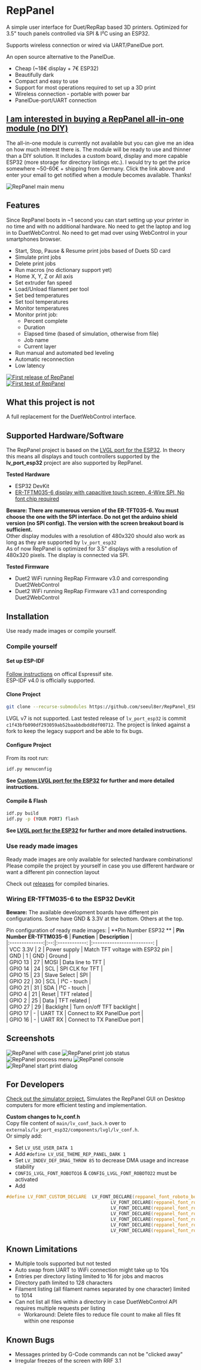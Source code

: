 # RepPanel

A simple user interface for Duet/RepRap based 3D printers. Optimized for 3.5" touch
panels controlled via SPI & I²C using an ESP32.

Supports wireless connection or wired via UART/PanelDue port.

An open source alternative to the PanelDue.
  - Cheap (~18€ display + 7€ ESP32)
  - Beautifully dark
  - Compact and easy to use
  - Support for most operations required to set up a 3D print
  - Wireless connection - portable with power bar
  - PanelDue-port/UART connection

## [I am interested in buying a RepPanel all-in-one module (no DIY)](https://docs.google.com/forms/d/e/1FAIpQLSc41e0SKuG6xnuFPz0I5em8UYw0sTvzpZe8-aQhP_QksgwWyg/viewform)
The all-in-one module is currently not available but you can give me an idea on how much interest there is. The module will be ready to use and thinner than a DIY solution. It includes a custom board, display and more capable ESP32 (more storage for directory listings etc.). I would try to get the price somewhere ~50-60€ + shipping from Germany. Click the link above and enter your email to get notified when a module becomes available. Thanks!

![RepPanel main menu](wiki/RepPanel_Main.png)

## Features
Since RepPanel boots in ~1 second you can start setting up your printer in no time and with no additional hardware.
No need to get the laptop and log in to DuetWebControl. No need to get mad over using WebControl in your smartphones
browser.

 - Start, Stop, Pause & Resume print jobs based of Duets SD card
 - Simulate print jobs
 - Delete print jobs
 - Run macros (no dictionary support yet)
 - Home X, Y, Z or All axis
 - Set extruder fan speed
 - Load/Unload filament per tool
 - Set bed temperatures
 - Set tool temperatures
 - Monitor temperatures
 - Monitor print job:
   - Percent complete
   - Duration
   - Elapsed time (based of simulation, otherwise from file)
   - Job name
   - Current layer
 - Run manual and automated bed leveling
 - Automatic reconnection
 - Low latency


[![First release of RepPanel](https://img.youtube.com/vi/FfghWz1Lrw4/0.jpg)](https://youtu.be/FfghWz1Lrw4)  
[![First test of RepPanel](https://img.youtube.com/vi/39FKTUVjrxc/0.jpg)](https://www.youtube.com/watch?v=39FKTUVjrxc)

## What this project is not
A full replacement for the DuetWebControl interface.

## Supported Hardware/Software
The RepPanel project is based on the [LVGL port for the ESP32](https://github.com/lvgl/lv_port_esp32/tree/c1f43bfb090df293059ab52baabbdbdd8df00712).
In theory this means all displays and touch controllers supported by the **lv_port_esp32** project are also supported
by RepPanel.

**Tested Hardware**
  - ESP32 DevKit
  - [ER-TFTM035-6 display with capacitive touch screen, 4-Wire SPI, No font chip required](https://www.buydisplay.com/lcd-3-5-inch-320x480-tft-display-module-optl-touch-screen-w-breakout-board)

**Beware: There are numerous version of the ER-TFT035-6. You must choose the one with the SPI interface. Do not get the arduino shield version (no SPI config). The version with the screen breakout board is sufficient.**  
Other display modules with a resolution of 480x320 should also work as long as they are supported by `lv_port_esp32`  
As of now RepPanel is optimized for 3.5" displays with a resolution of 480x320 pixels. The display is connected via SPI.

**Tested Firmware**
  - Duet2 WiFi running RepRap Firmware v3.0 and corresponding Duet2WebControl
  - Duet2 WiFi running RepRap Firmware v3.1 and corresponding Duet2WebControl

## Installation
Use ready made images or compile yourself.

### Compile yourself

#### Set up ESP-IDF

[Follow instructions](https://docs.espressif.com/projects/esp-idf/en/v4.0/get-started/index.html#step-1-install-prerequisites) on offical Espressif site.  
ESP-IDF v4.0 is officially supported.

#### Clone Project

```bash
git clone --recurse-submodules https://github.com/seeul8er/RepPanel_ESP32
```
LVGL v7 is not supported. Last tested release of `lv_port_esp32` is commit `c1f43bfb090df293059ab52baabbdbdd8df00712`.
The project is linked against a fork to keep the legacy support and be able to fix bugs.

#### Configure Project

From its root run:
```bash
idf.py menuconfig
```
**See [Custom LVGL port for the ESP32](https://github.com/seeul8er/lv_port_esp32/tree/c1f43bfb090df293059ab52baabbdbdd8df00712) for further and more detailed instructions.**

#### Compile & Flash
```bash
idf.py build
idf.py -p (YOUR PORT) flash
```
**See [LVGL port for the ESP32](https://github.com/lvgl/lv_port_esp32/tree/c1f43bfb090df293059ab52baabbdbdd8df00712) for further and more detailed instructions.**

### Use ready made images
Ready made images are only available for selected hardware combinations! Please compile the project by yourself in
case you use different hardware or want a different pin connection layout

Check out [releases](https://github.com/seeul8er/RepPanel_ESP32/releases) for compiled binaries.

### Wiring ER-TFTM035-6 to the ESP32 DevKit

**Beware:** The available development boards have different pin configurations. Some have GND & 3.3V at the bottom. Others at the top.

Pin configuration of ready made images:
| **Pin Number ESP32 ** |  **Pin Number ER-TFTM035-6** | **Function** | **Description** |    
|:--------------:|:--:|:------------:   |:-------------------------:   |    
|     VCC 3.3V   |  2 |     Power supply | Match TFT voltage with ESP32 pin |    
|     GND        | 1  |      GND          |           Ground             |   
|     GPIO 13    | 27 |     MOSI         |      Data line to TFT        |    
|     GPIO 14    | 24 |      SCL         |      SPI CLK for TFT         |    
|     GPIO 15    | 23 | Slave Select     |            SPI               |    
|     GPIO 22    | 30 |      SCL         |        I²C - touch           |    
|     GPIO 21    | 31 |      SDA         |        I²C - touch           |    
|     GPIO 4     | 21 |   Reset          |        TFT related           |    
|     GPIO 2     | 25 |   Data           |        TFT related           |    
|     GPIO 27    | 29 |   Backlight      | Turn on/off TFT backlight    |    
|     GPIO 17    |  - |   UART TX        | Connect to RX PanelDue port  |    
|     GPIO 16    |  - |   UART RX        | Connect to TX PanelDue port  |

## Screenshots
![RepPanel with case](wiki/RepPanel_with_case.png)
![RepPanel print job status](wiki/RepPanel_JobStatus.png)
![RepPanel process menu](wiki/RepPanel_Process.png)
![RepPanel console](wiki/RepPanel_Console.png)
![RepPanel start print dialog](wiki/RepPanel_Job.png)

## For Developers
[Check out the simulator project.](https://github.com/seeul8er/RepPanel_sim) Simulates the RepPanel GUI on Desktop computers for more efficient testing and implementation.

**Custom changes to lv_conf.h**  
Copy file content of `main/lv_conf_back.h` over to `externals/lv_port_esp32/components/lvgl/lv_conf.h`.  
Or simply add:
- Set `LV_USE_USER_DATA 1`
- Add `#define LV_USE_THEME_REP_PANEL_DARK 1`
- Set `LV_INDEV_DEF_DRAG_THROW 85` to decrease DMA usage and increase stability
- `CONFIG_LVGL_FONT_ROBOTO16` & `CONFIG_LVGL_FONT_ROBOTO22` must be activated
- Add
```C
#define LV_FONT_CUSTOM_DECLARE  LV_FONT_DECLARE(reppanel_font_roboto_bold_16) \
                                       LV_FONT_DECLARE(reppanel_font_roboto_bold_18) \
                                       LV_FONT_DECLARE(reppanel_font_roboto_bold_24) \
                                       LV_FONT_DECLARE(reppanel_font_roboto_regular_26) \
                                       LV_FONT_DECLARE(reppanel_font_roboto_light_26) \
                                       LV_FONT_DECLARE(reppanel_font_roboto_thin_numeric_160) \
                                       LV_FONT_DECLARE(reppanel_font_roboto_regular_percent_40)
```

## Known Limitations
- Multiple tools supported but not tested
- Auto swap from UART to WiFi connection might take up to 10s
- Entries per directory listing limited to 16 for jobs and macros
- Directory path limited to 128 characters
- Filament listing (all filament names separated by one character) limited to 1014
- Can not list all files within a directory in case DuetWebControl API requires multiple requests per listing
  - Workaround: Delete files to reduce file count to make all files fit within one response
  
## Known Bugs
- Messages printed by G-Code commands can not be "clicked away"
- Irregular freezes of the screen with RRF 3.1
